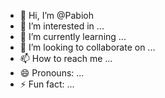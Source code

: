 - 👋 Hi, I’m @Pabioh
- 👀 I’m interested in ...
- 🌱 I’m currently learning ...
- 💞️ I’m looking to collaborate on ...
- 📫 How to reach me ...
- 😄 Pronouns: ...
- ⚡ Fun fact: ...

<!---
Pabioh/Pabioh is a ✨ special ✨ repository because its `README.md` (this file) appears on your GitHub profile.
You can click the Preview link to take a look at your changes.
--->

